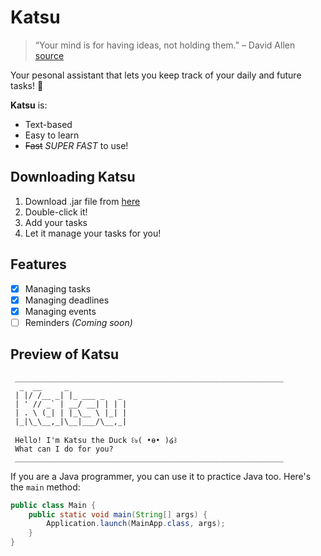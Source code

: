 # Katsu
> “Your mind is for having ideas, not holding them.” – David Allen [source](https://dansilvestre.com/productivity-quotes)

Your pesonal assistant that lets you keep track of your daily and future tasks! 🚀

**Katsu** is:
* Text-based
* Easy to learn
* ~~Fast~~ *SUPER FAST* to use!

## Downloading Katsu

1. Download .jar file from [here](https://github.com/TheresiaOng/ip/releases/tag/A-Jar)
2. Double-click it!
3. Add your tasks
4. Let it manage your tasks for you!

## Features

- [x] Managing tasks
- [x] Managing deadlines
- [x] Managing events
- [ ] Reminders *(Coming soon)*

## Preview of Katsu
   ```
    ____________________________________________________________
     _  __     _
    | |/ /__ _| |_ ___ _   _
    | ' // _` | __/ __| | | |
    | . \ (_| | |_\__ \ |_| |
    |_|\_\__,_|\__|___/\__,_|

    Hello! I'm Katsu the Duck ꒰ঌ( •ө• )໒꒱
    What can I do for you?
    ____________________________________________________________
   ```

If you are a Java programmer, you can use it to practice Java too. Here's the ```main``` method:
```Java
public class Main {
    public static void main(String[] args) {
        Application.launch(MainApp.class, args);
    }
}
```

